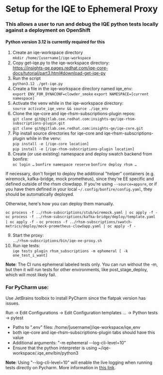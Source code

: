 # Setup for the IQE to Ephemeral Proxy

### This allows a user to run and debug the IQE python tests locally against a deployment on OpenShift
#### Python version 3.12 is currently required for this

1. Create an iqe-workspace directory  
`mkdir /home/[username]/iqe-workspace`
2. Copy get-iqe.py to the iqe-workspace directory:  
https://insights-qe.pages.redhat.com/iqe-core-docs/tutorial/part3.html#download-get-iqe-py
3. Run the script  
`python3.12 ./get-iqe.py`
4. Create a file in the iqe-workspace directory named iqe_env:  
`export ENV_FOR_DYNACONF=clowder_smoke`
`export NAMESPACE=[current namespace]`    
5. Activate the venv while in the iqe-workspace directory:  
`source activate_iqe_venv && source ./iqe_env`  
6. Clone the iqe-core and iqe-rhsm-subscriptions-plugin repos:  
`git clone git@gitlab.cee.redhat.com:insights-qe/iqe-rhsm-subscriptions-plugin.git`  
`git clone git@gitlab.cee.redhat.com:insights-qe/iqe-core.git`  
7. Pip install source directories for iqe-core and iqe-rhsm-subscriptions-plugin while in the venv:  
`pip install -e [/iqe-core location]`  
`pip install -e [/iqe-rhsm-subscriptions-plugin location]`
8. Create (or use existing) namespace and deploy swatch backend from bonfire:  
`oc login …`
`bonfire namespace reserve`
`bonfire deploy rhsm …`

If necessary, don't forget to deploy the additional "helper" containers (e.g. wiremock, kafka-bridge, mock prometheus), since they're EE specific and defined outside of the rhsm clowdapp.  If you're using `--source=appsre`, or if you have them defined in your local `~/.config/bonfire/config.yaml`, they should be automatically deployed.

Otherwise, here's how you can deploy them manually.

`oc process -f ../rhsm-subscriptions/stub/wiremock.yaml | oc apply -f -`
`oc process -f ../rhsm-subscriptions/kafka-bridge/deploy/template.yaml | oc apply -f -`
`oc process -f ../rhsm-subscriptions/swatch-metrics/deploy/mock-prometheus-clowdapp.yaml | oc apply -f -`

9. Start the proxy:  
`../rhsm-subscriptions/bin/iqe-ee-proxy.sh`
10. Run iqe tests:  
`iqe tests plugin rhsm_subscriptions -m ephemeral [ -k one_test_i_want]`

**Note**: The CI runs ephemeral labeled tests only. You can run without the -m, but then it will run tests for other environments, like post_stage_deploy, which will most likely fail.

### For PyCharm use:  
Use JetBrains toolbox to install PyCharm since the flatpak version has issues.

Run -> Edit Configurations -> Edit Configuration templates ... -> Python tests -> pytest  
- Paths to ".env" files: /home/[username]/iqe-workspace/iqe_env 
- both iqe-core and iqe-rhsm-subscriptions-plugin tabs should have this value
- Additional arguments: "-m ephemeral --log-cli-level=10"
- Ensure that the python interpreter is using ~/iqe-workspace/.iqe_env/bin/python3

**Note**: Using "--log-cli-level=10" will enable the live logging when running tests directly on Pycharm. More information in [this link](https://docs.pytest.org/en/latest/how-to/logging.html#live-logs).



